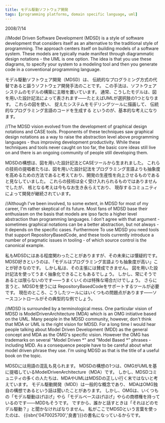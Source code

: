 ```yaml
---
title: モデル駆動ソフトウェア開発
tags: [programming platforms, domain specific language, uml]
---
```


2008/7/14

//Model Driven Software Development (MDSD) is a style of software development that considers itself as an alternative to the traditional style of programming. The approach centers itself on building models of a software system. These models are typically made manifest through diagrammatic design notations - the UML is one option. The idea is that you use these diagrams, to specify your system to a modeling tool and then you generate code in a conventional programming language.

モデル駆動ソフトウェア開発（MDSD）は、
伝統的なプログラミング方式の代替であると謳うソフトウェア開発手法のことです。
この手法は、ソフトウェアシステムのモデルの構築に主眼を置いています。
通常、こうしたモデルは、図を用いた設計記法によって表されます——たとえばUMLが選択肢の1つとなります。
これらの図を使い、
捉えたシステムをモデリングツールに描画して、
伝統的なプログラミング言語のコードを生成する
というのが、基本的な考えになります。

//The MDSD vision evolved from the development of graphical design notations and CASE tools. Proponents of these techniques saw graphical design notations as a way to raise the abstraction level above programming languages - thus improving development productivity. While these techniques and tools never caught on too far, the basic core ideas still live on and there is an ongoing community of people still developing them.

MDSDの構想は、図を用いた設計記法とCASEツールから生まれました。
これらの技術の提唱者たちは、図を用いた設計記法をプログラミング言語よりも抽象度を高めるための方法であると考えており、開発の生産性を向上させるものであると見なしていました。
これらの技術は全く受け入れられるものではありませんでしたが、
核となる考えは今もなお生き永らえており、
現存するコミュニティによって開発が継続されています。

//Although I've been involved, to some extent, in MDSD for most of my career, I'm rather skeptical of its future. Most fans of MDSD base their enthusiasm on the basis that models are ipso facto a higher level abstraction than programming languages. I don't agree with that argument - sometimes graphical notations can be a better abstraction, but not always - it depends on the specific cases. Furthermore To use MDSD you need tools that support RepositoryBasedCode, and these tools currently introduce a number of pragmatic issues in tooling - of which source control is the canonical example.

私もMDSDにはある程度関わったことがありますが、その未来には懐疑的です。
MDSD好きというのは、「モデルはプログラミング言語よりも抽象度が高い」ことが好きなのです。
しかし私は、その主張には賛成できません。
図を用いた設計記法を使ってうまく抽象化できることもあるでしょう。
しかし、常にそうであるとは限らないのです——うまくいくのは特殊な場合だけでしょう。
さらに言うと、MDSDを使うには
RepositoryBasedCodeをサポートするツールが必要です。
現在のところ、こうしたツールにはいくつもの問題点があります——ソースコントロールがその典型的な例でしょう。

//MDSD is surrounded by a terminological mess. One particular vision of MDSD is ModelDrivenArchitecture (MDA) which is an OMG initiative based on the UML. Many people in the MDSD community, however, don't think that MDA or UML is the right vision for MDSD. For a long time I would hear people talking about Model Driven Development (MDD) as the general concept and MDA as the OMG's specific vision. However the OMG has trademarks on several "Model Driven *" and "Model Based *" phrases - including MDD. As a consequence people have to be careful about what model driven phrase they use. I'm using MDSD as that is the title of a useful book on the topic.

MDSDには用語の混乱も見られます。
MDSDの構想の1つは、OMGがUMLを基に提唱しているModelDrivenArchitecture（MDA）です。
しかし、MDSDコミュニティの多くの人たちは、MDAやUMLはMDSDの正しい行く末ではないと考えています。
モデル駆動開発（MDD）は一般的な概念であり、
MDAはOMG独自の構想であるという話は聞いたことがあります。
しかし、OMGは、いくつもの「モデル駆動ほげほげ」やら「モデルベースほげほげ」やらの商標権を持っているのです——MDDもそうです。
ですから、誰かと話すときは「それはどのモデル駆動？」と聞かなければなりません。
私がここでMDSDという言葉を使ったのは、
{{isbn('0470025700','良書')}}の書名になっているからです。
